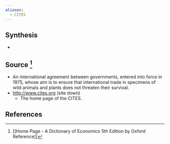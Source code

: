 ```yaml
---
aliases:
  - CITES
---
```

## Synthesis
- 
## Source [^1]
- An international agreement between governments, entered into force in 1975, whose aim is to ensure that international trade in specimens of wild animals and plants does not threaten their survival.
-  http://www.cites.org (site down)
	- The home page of the CITES.
## References

[^1]: [[Home Page - A Dictionary of Economics 5th Edition by Oxford Reference]]